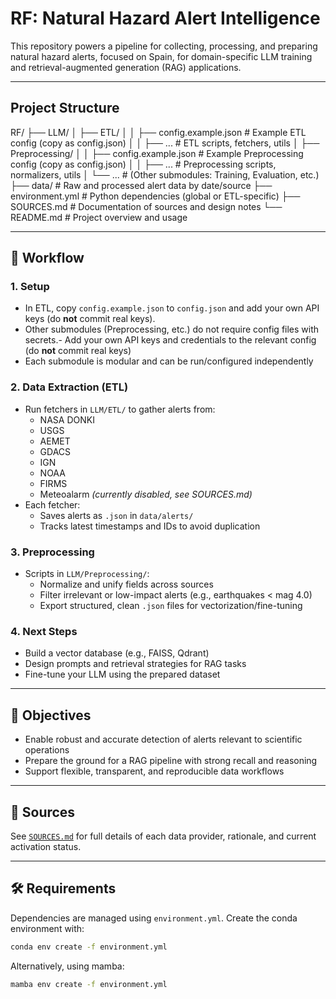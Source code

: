 # RF: Natural Hazard Alert Intelligence

This repository powers a pipeline for collecting, processing, and preparing natural hazard alerts, focused on Spain, for domain-specific LLM training and retrieval-augmented generation (RAG) applications.

---

## Project Structure

RF/
├── LLM/
│   ├── ETL/
│   │   ├── config.example.json   # Example ETL config (copy as config.json)
│   │   ├── ...                   # ETL scripts, fetchers, utils
│   ├── Preprocessing/
│   │   ├── config.example.json   # Example Preprocessing config (copy as config.json)
│   │   ├── ...                   # Preprocessing scripts, normalizers, utils
│   └── ...                       # (Other submodules: Training, Evaluation, etc.)
├── data/                         # Raw and processed alert data by date/source
├── environment.yml              # Python dependencies (global or ETL-specific)
├── SOURCES.md                    # Documentation of sources and design notes
└── README.md                     # Project overview and usage

---

## 🚦 Workflow

### 1. Setup

- In ETL, copy `config.example.json` to `config.json` and add your own API keys (do **not** commit real keys).
- Other submodules (Preprocessing, etc.) do not require config files with secrets.- Add your own API keys and credentials to the relevant config (do **not** commit real keys)
- Each submodule is modular and can be run/configured independently

### 2. Data Extraction (ETL)

- Run fetchers in `LLM/ETL/` to gather alerts from:
  - NASA DONKI
  - USGS
  - AEMET 
  - GDACS
  - IGN
  - NOAA
  - FIRMS
  - Meteoalarm *(currently disabled, see SOURCES.md)*
- Each fetcher:
  - Saves alerts as `.json` in `data/alerts/`
  - Tracks latest timestamps and IDs to avoid duplication

### 3. Preprocessing

- Scripts in `LLM/Preprocessing/`:
  - Normalize and unify fields across sources
  - Filter irrelevant or low-impact alerts (e.g., earthquakes < mag 4.0)
  - Export structured, clean `.json` files for vectorization/fine-tuning

### 4. Next Steps

- Build a vector database (e.g., FAISS, Qdrant)
- Design prompts and retrieval strategies for RAG tasks
- Fine-tune your LLM using the prepared dataset

---

## 🎯 Objectives

- Enable robust and accurate detection of alerts relevant to scientific operations
- Prepare the ground for a RAG pipeline with strong recall and reasoning
- Support flexible, transparent, and reproducible data workflows

---

## 🔗 Sources

See [`SOURCES.md`](./SOURCES.md) for full details of each data provider, rationale, and current activation status.

---

## 🛠️ Requirements

Dependencies are managed using `environment.yml`. Create the conda environment with:

```bash
conda env create -f environment.yml
```

Alternatively, using mamba:

```bash
mamba env create -f environment.yml
```